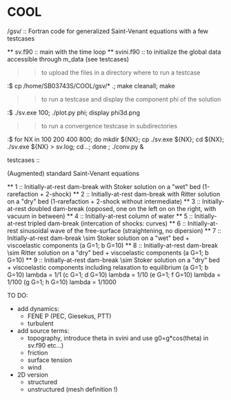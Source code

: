COOL
====

/gsv/ :: Fortran code for generalized Saint-Venant equations with a few testcases

 ** sv.f90 :: main with the time loop
 ** svini.f90 :: to initialize the global data accessible through m_data (see testcases)

>> to upload the files in a directory where to run a testcase

  :$ cp /home/SB03743S/COOL/gsv/* .; make cleanall; make

>> to run a testcase and display the component phi of the solution

  :$  ./sv.exe 100; ./plot.py phi; display phi3d.png

>> to run a convergence testcase in subdirectories

  :$ for NX in 100 200 400 800; do mkdir ${NX}; cp ./sv.exe ${NX}; cd ${NX}; ./sv.exe ${NX} > sv.log; cd ..; done ; ./conv.py &

testcases ::

  (Augmented) standard Saint-Venant equations

  ** 1 :: Initially-at-rest dam-break with Stoker solution on a "wet" bed (1-rarefaction + 2-shock)
  ** 2 :: Initially-at-rest dam-break with Ritter solution on a "dry" bed (1-rarefaction + 2-shock without intermediate)
  ** 3 :: Initially-at-rest doubled dam-break (opposed, one on the left on on the right, with vacuum in between)
  ** 4 :: Initially-at-rest column of water 
  ** 5 :: Initially-at-rest tripled dam-break (intercation of shocks: curves)
  ** 6 :: Initially-at-rest sinusoidal wave of the free-surface (straightening, no dipersion)
  ** 7 :: Initially-at-rest dam-break \sim Stoker solution on a "wet" bed + viscoelastic components (a G=1; b G=10)
  ** 8 :: Initially-at-rest dam-break \sim Ritter solution on a "dry" bed + viscoelastic components (a G=1; b G=10)
  ** 9 :: Initially-at-rest dam-break \sim Stoker solution on a "dry" bed + viscoelastic components including relaxation to equilibrium 
          (a G=1; b G=10) lambda = 1/1 (c G=1; d G=10) lambda = 1/10 (e G=1; f G=10) lambda = 1/100 (g G=1; h G=10) lambda = 1/1000


TO DO:

* add dynamics:
  - FENE P (PEC, Giesekus, PTT)
  - turbulent
* add source terms:
  - topography, introduce theta in svini and use g0=g*cos(theta) in sv.f90 etc...)
  - friction
  - surface tension
  - wind
* 2D version
  - structured
  - unstructured (mesh definition !)
